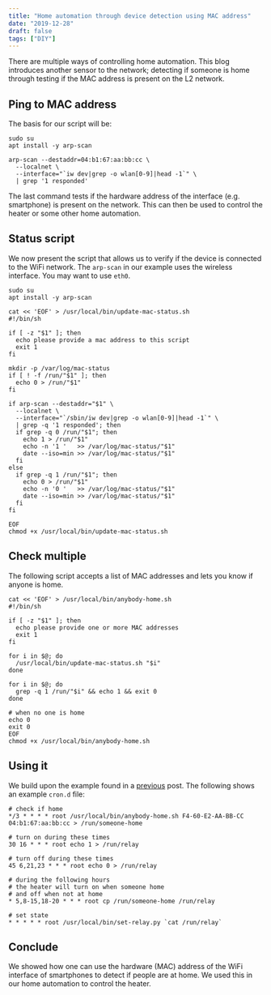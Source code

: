 ```yaml
---
title: "Home automation through device detection using MAC address"
date: "2019-12-28"
draft: false
tags: ["DIY"]
---
```


There are multiple ways of controlling home automation.
This blog introduces another sensor to the network;
detecting if someone is home through testing if the MAC address is present on the L2 network.

## Ping to MAC address

The basis for our script will be:

```shell
sudo su
apt install -y arp-scan

arp-scan --destaddr=04:b1:67:aa:bb:cc \
  --localnet \
  --interface="`iw dev|grep -o wlan[0-9]|head -1`" \
  | grep '1 responded'
```

The last command tests if the hardware address of the interface (e.g. smartphone)
is present on the network.
This can then be used to control the heater or some other home automation.

## Status script

We now present the script that allows us to verify if the device is connected to the WiFi network.
The `arp-scan` in our example uses the wireless interface.
You may want to use `eth0`.

```shell
sudo su
apt install -y arp-scan

cat << 'EOF' > /usr/local/bin/update-mac-status.sh
#!/bin/sh

if [ -z "$1" ]; then
  echo please provide a mac address to this script
  exit 1
fi

mkdir -p /var/log/mac-status
if [ ! -f /run/"$1" ]; then
  echo 0 > /run/"$1"
fi

if arp-scan --destaddr="$1" \
  --localnet \
  --interface="`/sbin/iw dev|grep -o wlan[0-9]|head -1`" \
  | grep -q '1 responded'; then
  if grep -q 0 /run/"$1"; then
    echo 1 > /run/"$1"
    echo -n '1 '   >> /var/log/mac-status/"$1"
    date --iso=min >> /var/log/mac-status/"$1"
  fi
else
  if grep -q 1 /run/"$1"; then
    echo 0 > /run/"$1"
    echo -n '0 '   >> /var/log/mac-status/"$1"
    date --iso=min >> /var/log/mac-status/"$1"
  fi
fi

EOF
chmod +x /usr/local/bin/update-mac-status.sh
```

## Check multiple

The following script accepts a list of MAC addresses and lets you know if anyone is home.

```shell
cat << 'EOF' > /usr/local/bin/anybody-home.sh
#!/bin/sh

if [ -z "$1" ]; then
  echo please provide one or more MAC addresses
  exit 1
fi

for i in $@; do
  /usr/local/bin/update-mac-status.sh "$i"
done

for i in $@; do
  grep -q 1 /run/"$i" && echo 1 && exit 0
done

# when no one is home
echo 0
exit 0
EOF
chmod +x /usr/local/bin/anybody-home.sh
```

## Using it

We build upon the example found in a
[previous](/post/diy-cheatsheet/) post.
The following shows an example `cron.d` file:

```shell
# check if home
*/3 * * * * root /usr/local/bin/anybody-home.sh F4-60-E2-AA-BB-CC 04:b1:67:aa:bb:cc > /run/someone-home

# turn on during these times
30 16 * * * root echo 1 > /run/relay

# turn off during these times
45 6,21,23 * * * root echo 0 > /run/relay

# during the following hours
# the heater will turn on when someone home
# and off when not at home
* 5,8-15,18-20 * * * root cp /run/someone-home /run/relay

# set state
* * * * * root /usr/local/bin/set-relay.py `cat /run/relay`
```

## Conclude

We showed how one can use the hardware (MAC) address of the WiFi interface
of smartphones to detect if people are at home.
We used this in our home automation to control the heater.
